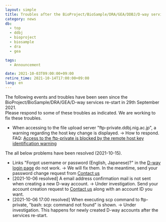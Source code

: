 ```yaml
---
layout: simple
title: Troubles after the BioProject/BioSample/DRA/GEA/DDBJ/D-way services re-start
category: news
db:
  - top
  - ddbj
  - bioproject
  - biosample
  - dra
  - gea

tags:
  - Announcement

date: 2021-10-03T09:00:00+09:00
retire_time: 2021-10-14T17:00:00+09:00
lang: en
---
```


The following events and troubles have been seen since the BioProject/BioSample/DRA/GEA/D-way services re-start in 29th September 2021.    
Please respond to some of these troubles as indicated. We are working to fix these troubles.

* When accessing to the file upload server "ftp-private.ddbj.nig.ac.jp", a warning regarding the host key change is displayed. → How to respond. FAQ: [Access to the ftp-private is blocked by the remote host key identification warning](/faq/en/known-hosts-e.html)    

The all below problems have been resolved (2021-10-15).    

* Links "Forgot username or password (English, Japanese)?" in the [D-way login page](https://ddbj.nig.ac.jp/D-way/login_form) do not work. → We will fix them. In the meantime, send your password change request from [Contact us](/contact-ddbj-e.html)
* [2021-10-06 resolved] A email address confirmation mail is not sent when creating a new D-way account. → Under investigation. Send your account creation request to [Contact us](/contact-ddbj-e.html) along with an account ID you want.   
* [2021-10-06 17:00 resolved] When executing scp command to ftp-private, "bash: scp: command not found" is shown. → Under investigation. This happens for newly created D-way accounts after the services re-start. 
